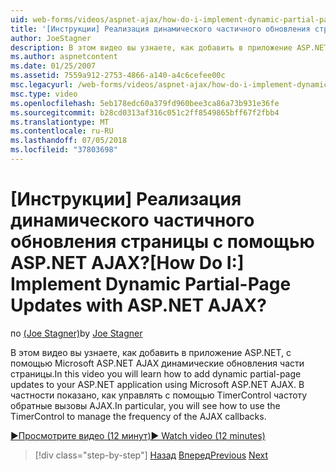 ```yaml
---
uid: web-forms/videos/aspnet-ajax/how-do-i-implement-dynamic-partial-page-updates-with-aspnet-ajax
title: '[Инструкции] Реализация динамического частичного обновления страницы с помощью ASP.NET AJAX? | Документы Майкрософт'
author: JoeStagner
description: В этом видео вы узнаете, как добавить в приложение ASP.NET, с помощью Microsoft ASP.NET AJAX динамические обновления части страницы. В частности вы увидите как...
ms.author: aspnetcontent
ms.date: 01/25/2007
ms.assetid: 7559a912-2753-4866-a140-a4c6cefee00c
msc.legacyurl: /web-forms/videos/aspnet-ajax/how-do-i-implement-dynamic-partial-page-updates-with-aspnet-ajax
msc.type: video
ms.openlocfilehash: 5eb178edc60a379fd960bee3ca86a73b931e36fe
ms.sourcegitcommit: b28cd0313af316c051c2ff8549865bff67f2fbb4
ms.translationtype: MT
ms.contentlocale: ru-RU
ms.lasthandoff: 07/05/2018
ms.locfileid: "37803698"
---
```

<a name="how-do-i-implement-dynamic-partial-page-updates-with-aspnet-ajax"></a><span data-ttu-id="40c39-105">[Инструкции] Реализация динамического частичного обновления страницы с помощью ASP.NET AJAX?</span><span class="sxs-lookup"><span data-stu-id="40c39-105">[How Do I:] Implement Dynamic Partial-Page Updates with ASP.NET AJAX?</span></span>
====================
<span data-ttu-id="40c39-106">по [(Joe Stagner)](https://github.com/JoeStagner)</span><span class="sxs-lookup"><span data-stu-id="40c39-106">by [Joe Stagner](https://github.com/JoeStagner)</span></span>

<span data-ttu-id="40c39-107">В этом видео вы узнаете, как добавить в приложение ASP.NET, с помощью Microsoft ASP.NET AJAX динамические обновления части страницы.</span><span class="sxs-lookup"><span data-stu-id="40c39-107">In this video you will learn how to add dynamic partial-page updates to your ASP.NET application using Microsoft ASP.NET AJAX.</span></span> <span data-ttu-id="40c39-108">В частности показано, как управлять с помощью TimerControl частоту обратные вызовы AJAX.</span><span class="sxs-lookup"><span data-stu-id="40c39-108">In particular, you will see how to use the TimerControl to manage the frequency of the AJAX callbacks.</span></span>

[<span data-ttu-id="40c39-109">&#9654;Просмотрите видео (12 минут)</span><span class="sxs-lookup"><span data-stu-id="40c39-109">&#9654; Watch video (12 minutes)</span></span>](https://channel9.msdn.com/Blogs/ASP-NET-Site-Videos/how-do-i-implement-dynamic-partial-page-updates-with-aspnet-ajax)

> [!div class="step-by-step"]
> <span data-ttu-id="40c39-110">[Назад](how-do-i-get-started-with-aspnet-ajax.md)
> [Вперед](how-do-i-make-client-side-network-callbacks-with-aspnet-ajax.md)</span><span class="sxs-lookup"><span data-stu-id="40c39-110">[Previous](how-do-i-get-started-with-aspnet-ajax.md)
[Next](how-do-i-make-client-side-network-callbacks-with-aspnet-ajax.md)</span></span>
